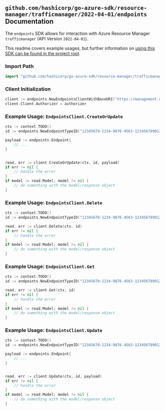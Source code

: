 
## `github.com/hashicorp/go-azure-sdk/resource-manager/trafficmanager/2022-04-01/endpoints` Documentation

The `endpoints` SDK allows for interaction with Azure Resource Manager `trafficmanager` (API Version `2022-04-01`).

This readme covers example usages, but further information on [using this SDK can be found in the project root](https://github.com/hashicorp/go-azure-sdk/tree/main/docs).

### Import Path

```go
import "github.com/hashicorp/go-azure-sdk/resource-manager/trafficmanager/2022-04-01/endpoints"
```


### Client Initialization

```go
client := endpoints.NewEndpointsClientWithBaseURI("https://management.azure.com")
client.Client.Authorizer = authorizer
```


### Example Usage: `EndpointsClient.CreateOrUpdate`

```go
ctx := context.TODO()
id := endpoints.NewEndpointTypeID("12345678-1234-9876-4563-123456789012", "example-resource-group", "profileName", "AzureEndpoints", "endpointName")

payload := endpoints.Endpoint{
	// ...
}


read, err := client.CreateOrUpdate(ctx, id, payload)
if err != nil {
	// handle the error
}
if model := read.Model; model != nil {
	// do something with the model/response object
}
```


### Example Usage: `EndpointsClient.Delete`

```go
ctx := context.TODO()
id := endpoints.NewEndpointTypeID("12345678-1234-9876-4563-123456789012", "example-resource-group", "profileName", "AzureEndpoints", "endpointName")

read, err := client.Delete(ctx, id)
if err != nil {
	// handle the error
}
if model := read.Model; model != nil {
	// do something with the model/response object
}
```


### Example Usage: `EndpointsClient.Get`

```go
ctx := context.TODO()
id := endpoints.NewEndpointTypeID("12345678-1234-9876-4563-123456789012", "example-resource-group", "profileName", "AzureEndpoints", "endpointName")

read, err := client.Get(ctx, id)
if err != nil {
	// handle the error
}
if model := read.Model; model != nil {
	// do something with the model/response object
}
```


### Example Usage: `EndpointsClient.Update`

```go
ctx := context.TODO()
id := endpoints.NewEndpointTypeID("12345678-1234-9876-4563-123456789012", "example-resource-group", "profileName", "AzureEndpoints", "endpointName")

payload := endpoints.Endpoint{
	// ...
}


read, err := client.Update(ctx, id, payload)
if err != nil {
	// handle the error
}
if model := read.Model; model != nil {
	// do something with the model/response object
}
```
